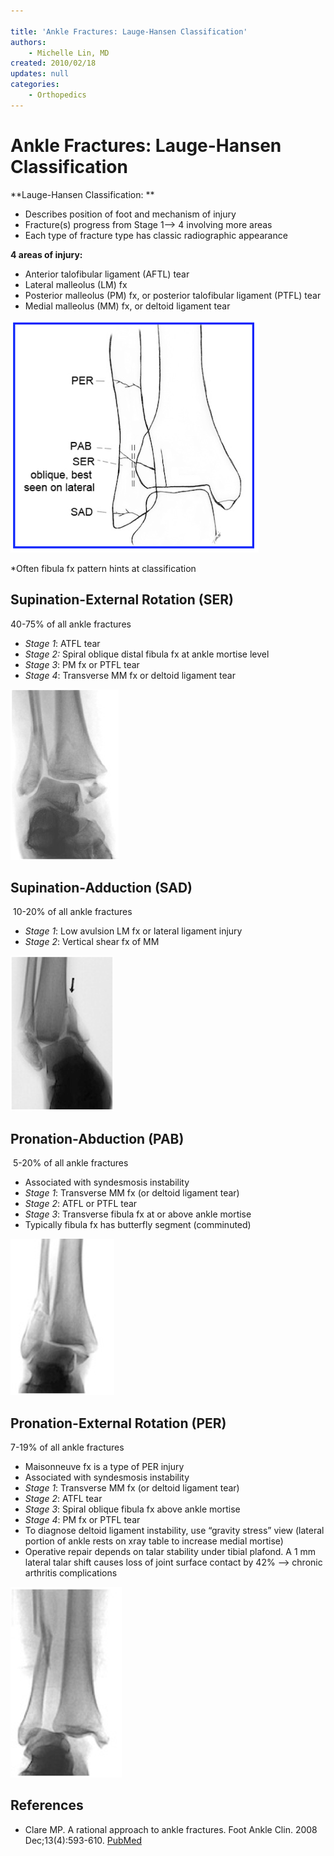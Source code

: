 ```yaml
---

title: 'Ankle Fractures: Lauge-Hansen Classification'
authors:
    - Michelle Lin, MD
created: 2010/02/18
updates: null
categories:
    - Orthopedics
---
```


# Ankle Fractures: Lauge-Hansen Classification

**Lauge-Hansen Classification: **

- Describes position of foot and mechanism of injury
- Fracture(s) progress from Stage 1--> 4 involving more areas
- Each type of fracture type has classic radiographic appearance

**4 areas of injury:**

- Anterior talofibular ligament (AFTL) tear
- Lateral malleolus (LM) fx
- Posterior malleolus (PM) fx, or posterior talofibular ligament (PTFL) tear
- Medial malleolus (MM) fx, or deltoid ligament tear

![](image-1.png)

\*Often fibula fx pattern hints at classification 

## Supination-External Rotation (SER) 

40-75% of all ankle fractures 

- _Stage 1_: ATFL tear
- _Stage 2:_ Spiral oblique distal fibula fx at ankle mortise level 
- _Stage 3_: PM fx or PTFL tear
- _Stage 4_: Transverse MM fx or deltoid ligament tear

![](image-2.png)

## Supination-Adduction (SAD) 

 10-20% of all ankle fractures 

- _Stage 1_: Low avulsion LM fx or lateral ligament injury
- _Stage 2_: Vertical shear fx of MM

![](image-3.png)

## Pronation-Abduction (PAB)

 5-20% of all ankle fractures

- Associated with syndesmosis instability
- _Stage 1_: Transverse MM fx (or deltoid ligament tear) 
- _Stage 2_: ATFL or PTFL tear
- _Stage 3_: Transverse fibula fx at or above ankle mortise
- Typically fibula fx has butterfly segment (comminuted)

![](image-4.png)

## Pronation-External Rotation (PER) 

7-19% of all ankle fractures 

- Maisonneuve fx is a type of PER injury
- Associated with syndesmosis instability
- _Stage 1_: Transverse MM fx (or deltoid ligament tear) 
- _Stage 2_: ATFL tear
- _Stage 3_: Spiral oblique fibula fx above ankle mortise 
- _Stage 4_: PM fx or PTFL tear
- To diagnose deltoid ligament instability, use “gravity stress” view (lateral portion of ankle rests on xray table to increase medial mortise)
- Operative repair depends on talar stability under tibial plafond. A 1 mm lateral talar shift causes loss of joint surface contact by 42% --> chronic arthritis complications 

![](image-5.png)

## References

- Clare MP. A rational approach to ankle fractures. Foot Ankle Clin. 2008 Dec;13(4):593-610. [PubMed](https://www.ncbi.nlm.nih.gov/pubmed/19013398)
